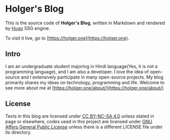 # Holger's Blog

This is the source code of **Holger's Blog**, written in Markdown and rendered by [Hugo](https://gohugo.io) SSG engine.

To visit it live, go to [https://holger.one](https://holger.one).

## Intro

I am an undergraduate student majoring in Hindi language(Yes, it is not a programming language), and I am also a developer. I love the idea of open-source and I extensively participate in many open-source projects. My blog primarily shares my ideas on technology, programming and life. Welcome to see more about me at [https://holger.one/about/](https://holger.one/about/)

## License

Texts in this blog are licensed under [CC BY-NC-SA 4.0](https://creativecommons.org/licenses/by-nc-sa/4.0/) unless stated in page or elsewhere, codes used in this project are licensed under [GNU Affero General Public License](https://www.gnu.org/licenses/agpl-3.0.en.html) unless there is a different LICENSE file under its directory.